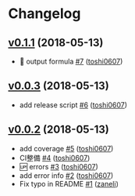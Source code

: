 # Changelog

## [v0.1.1](https://github.com/toshi0607/gig/compare/v0.0.6...v0.1.1) (2018-05-13)

* :green_heart: output formula [#7](https://github.com/toshi0607/gig/pull/7) ([toshi0607](https://github.com/toshi0607))

## [v0.0.3](https://github.com/toshi0607/gig/compare/v0.0.2...v0.0.3) (2018-05-13)

* add release script [#6](https://github.com/toshi0607/gig/pull/6) ([toshi0607](https://github.com/toshi0607))

## [v0.0.2](https://github.com/toshi0607/gig/compare/v0.0.1...v0.0.2) (2018-05-13)

* add coverage [#5](https://github.com/toshi0607/gig/pull/5) ([toshi0607](https://github.com/toshi0607))
* CI整備 [#4](https://github.com/toshi0607/gig/pull/4) ([toshi0607](https://github.com/toshi0607))
* :up: errors [#3](https://github.com/toshi0607/gig/pull/3) ([toshi0607](https://github.com/toshi0607))
* add error info [#2](https://github.com/toshi0607/gig/pull/2) ([toshi0607](https://github.com/toshi0607))
* Fix typo in README [#1](https://github.com/toshi0607/gig/pull/1) ([zaneli](https://github.com/zaneli))
